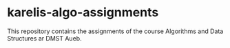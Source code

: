 # karelis-algo-assignments
This repository contains the assignments of the course Algorithms and Data Structures ar DMST Aueb.
